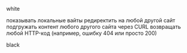 white

показывать локальные вайты
редиректить на любой другой сайт
подгружать контент любого другого сайта через CURL
возвращать любой HTTP-код (например, ошибку 404 или просто 200)

black
